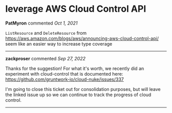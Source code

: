 # leverage AWS Cloud Control API

**PatMyron** commented *Oct 1, 2021*

`ListResource` and `DeleteResource` from https://aws.amazon.com/blogs/aws/announcing-aws-cloud-control-api/ seem like an easier way to increase type coverage
<br />
***


**zackproser** commented *Sep 27, 2022*

Thanks for the suggestion! For what it's worth, we recently did an experiment with cloud-control that is documented here: https://github.com/gruntwork-io/cloud-nuke/issues/337

I'm going to close this ticket out for consolidation purposes, but will leave the linked issue up so we can continue to track the progress of cloud control. 
***

